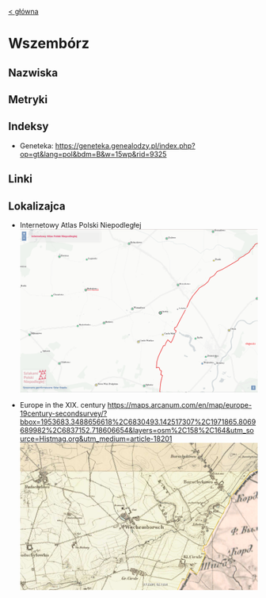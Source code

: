 [< główna](../README.md)
# Wszembórz
## Nazwiska

## Metryki

## Indeksy
+ Geneteka: https://geneteka.genealodzy.pl/index.php?op=gt&lang=pol&bdm=B&w=15wp&rid=9325

## Linki

## Lokalizajca
+ Internetowy Atlas Polski Niepodległej
![Wszembórz z Internetowego Atlasu Polski Niepodległej](img/wszemborz_iapn.png)

+ Europe in the XIX. century
https://maps.arcanum.com/en/map/europe-19century-secondsurvey/?bbox=1953683.3488656618%2C6830493.142517307%2C1971865.8069689982%2C6837152.718606654&layers=osm%2C158%2C164&utm_source=Histmag.org&utm_medium=article-18201
![Wszembórz z Mapy Historycznej](img/wszemborz_hist.png)
